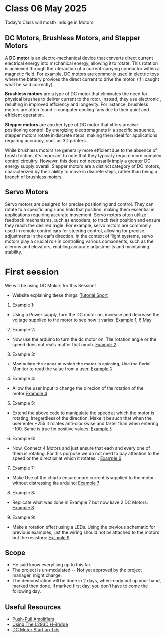 # Class 06 May 2025
Today's Class will mostly indulge in Motors

## DC Motors, Brushless Motors, and Stepper Motors

A **DC motor** is an electro-mechanical device that converts direct current electrical energy into mechanical energy, allowing it to rotate. This rotation is achieved through the interaction of a current-carrying conductor within a magnetic field. For example, DC motors are commonly used in electric toys where the battery provides the direct current to drive the motor. (If i caught what he said correctly).

**Brushless motors** are a type of DC motor that eliminates the need for physical brushes to deliver current to the rotor. Instead, they use electronic , resulting in improved efficiency and longevity. For instance, brushless motors are often found in computer cooling fans due to their quiet and efficient operation.

**Stepper motors** are another type of DC motor that offers precise positioning control. By energizing electromagnets in a specific sequence, stepper motors rotate in discrete steps, making them ideal for applications requiring accuracy, such as 3D printers.

While brushless motors are generally more efficient due to the absence of brush friction, it's important to note that they typically require more complex control circuitry. However, this does not necessarily imply a greater DC energy supply overall. Stepper motors are a distinct category of DC motors, characterized by their ability to move in discrete steps, rather than being a branch of brushless motors.

## Servo Motors

Servo motors are designed for precise positioning and control. They can rotate to a specific angle and hold that position, making them essential in applications requiring accurate movement. Servo motors often utilize feedback mechanisms, such as encoders, to track their position and ensure they reach the desired angle. For example, servo motors are commonly used in remote control cars for steering control, allowing for precise adjustments in the car's direction. In the context of flight systems, servo motors play a crucial role in controlling various components, such as the ailerons and elevators, enabling accurate adjustments and maintaining stability.

# First session

We will be using DC Motors for this Session!
- Website explaining these things: [Tutorial Sport](https://www.tutorialspoint.com/arduino/arduino_dc_motor.htm)

1. Example 1:
- Using a Power supply, turn the DC motor on, increase and decrease the voltage supplied to the motor to see how it varies :[Example 1, 6 May](https://www.tinkercad.com/things/5n4jeEqKn3t-dc-motor?sharecode=rWgewUc1xL_kv-C8PLbYTRNrWy92RktgQQvnPj8LRHI)
2. Example 2:
- Now use the arduino to turn the dc motor on. The rotation angle or the speed does not really matter that much. [Example 2](https://www.tinkercad.com/things/hYTMQeJhEa3-example-2-09may?sharecode=I6ysV48p_QPoZQbS2gj7T48cHFzkP9VyqZhb70oTDuE)
3. Example 3:
- Manipulate the speed at which the motor is spinning, Use the Serial Monitor to read the value from a user. [Example 3](https://www.tinkercad.com/things/iSz2LOztXPA-example-3-09-may?sharecode=o9nJm566BOun1rrg9KiPuPCtcKyZFmQJWHFxrOAnHTk)
4. Example 4:
- Allow the user input to change the direcion of the rotation
of the motor.[Example 4](https://www.tinkercad.com/things/dOM6MTEFQai-example-4-09-may?sharecode=iXeEzSpHbAkaeKdXtVe_iJtsxbvrlZxHA4RJX5bRGbk)
5. Example 5:
- Extend the above code to manipulate the speed at which the motor is rotating, Irregardless of the direction. Make it be such that when the user enter $-255$ it rotates anti-clockwise and faster than when entering -100. Same is true for positive values. [Example 5](https://www.tinkercad.com/things/j0Dphzk1GH8-example-5-09-may?sharecode=Y-MGckgmVJrg5wBP-w3C40rXdMzXxn23E3NSqnzUhJo)

6. Example 6:
- Now, Connect 4 Motors and just ensure that each and every one of them is rotating. For this purpose we do not need to pay attention to the speed or the direction at which it rotates. : [Example 6](https://www.tinkercad.com/things/8zfANp0HgEE-example-6-09-may?sharecode=5H3kJi3RaenfbkruktB-MRpHDVZjIJNOCXdNlQJqjSU)

7. Example 7:
- Make Use of the chip to ensure more current is supplied to the motor without distressing the arduino: [Example 7](https://www.tinkercad.com/things/dLvqQgyseS6-example-7?sharecode=9fVpVFbhwZYQC4-RK66ZcGtlosVyG2eUvoWgoHk1GR0)

8. Example 8:
- Replicate what was done in Example 7 but now have 2 DC Motors: [Example 8](https://www.tinkercad.com/things/fjGeJIgEqkK-example-8?sharecode=wPqFhgQbVfn6luJw6zQBo-MRoZ50qhvMQFQ4LKdr6OU)
9. Example 9:
- Make a rotation effect using a LEDs. Using the previous schematic for previous examples, just the wiring should not be attached to the motors but the resistors: [Example 9](https://www.tinkercad.com/things/0YqLZR7IFR0-example-9?sharecode=DMMBWM4Tx6OT4wkcu0GDsFE5wLsxHzDUF_HAmVbCn2U)


## Scope
- He said know everything up to this far.
- The project is un-modulated -- Not yet approved by the project manager, might change.
- The demonstration will be done in 2 days, when ready put up your hand, marked then done. If marked first day, you don't have to come the following day.



## Useful Resources
- [Push-Pull Amplifiers](https://www.watelectronics.com/push-pull-amplifiers-circuit-diagram-working-and-applications/)
- [Using The L293D H-Bridge](https://dumblebots.com/blog/controlling-motors-with-arduino-and-h-bridges)
- [DC Motor Start up Tuts](https://www.tutorialspoint.com/arduino/arduino_dc_motor.htm)
